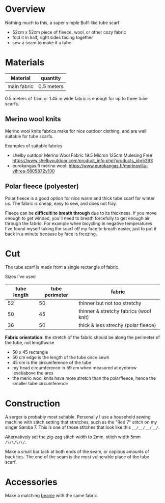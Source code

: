 # Overview

Nothing much to this, a super simple Buff-like tube scarf

- 52cm x 52cm piece of fleece, wool,  or other cozy fabric
- fold it in half, right sides facing together
- sew a seam to make it a tube

# Materials

|Material|quantity|
|---|---|
|main fabric|0.5 meters |
0.5 meters of 1.5m or 1.45 m wide fabric is enough for up to three tube scarfs.
## Merino wool knits


Merino wool knits fabrics make for nice outdoor clothing, and are well suitable for tube scarfs.

Examples of suitable fabrics

- shelby outdoor Merino Wool Fabric 19.5 Micron 125cm Mulesing Free https://www.shelbyoutdoor.com/product_info.php?products_id=5393
- eurokangas.fi merino wool: https://www.eurokangas.fi/merinovilla-vihrea-5605872v100

## Polar fleece (polyester)

Polar fleece is a good option for nice warm and thick tube scarf for winter us. The fabric is cheap, easy to sew, and does not fray.

Fleece can be **difficultl to breath through** due to its thickness. If you move enough to get winded, you'll need to breath forcefully to get enough air through the fabric. For example when bicycling in negative temperatures I've found myself taking the scarf off my face to breath easier, just to put it back in a minute because by face is freezing.




# Cut

The tube scarf is made from a single rectangle of fabric.  

Sizes I've used 

| tube length | tube perimeter | fabric |
| ---- | ---- | ---- |
| 52 | 50 | thinner but not too stretchy |
| 50 | 45 | thinner & stretchy fabrics (wool knit) |
| 36 | 50 | thick & less strechy (polar fleece) |

**Fabric orientation**: the stretch of the fabric should be along the perimeter of the tube, not lengthwise


- 50 x 45 rectangle
- 50 cm edge is the length of the tube once sewn
- 45 cm is the circumference of the tube 
- my head circumference in 59 cm when measured at eyebrow level/above the ares 
- the merio wool knits have more stretch than the polarfleece, hence the smaller tube circumference

# Construction

A serger is probably most suitable. Personally I use a household sewing machine with stitch setting that stretches, such as the "Red 7" stitch on my singer Samba 7. This is one of those stitches that look like this `__/__/__/__/`. 

Alternatively set the zig-zag stitch width to 2mm, stitch width  5mm `/\/\/\/\/`. 

Make a small bar tack at both ends of the seam, or copious amounts of back tics. The end of the seam is the most vulnerable place of the tube scarf.


# Accessories

Make a matching [beanie](../beanie.md) with the same fabric.